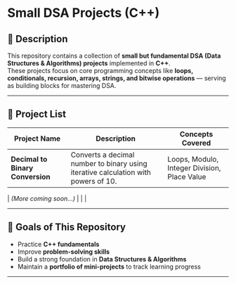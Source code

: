 # Small DSA Projects (C++)

## 📜 Description
This repository contains a collection of **small but fundamental DSA (Data Structures & Algorithms) projects** implemented in **C++**.  
These projects focus on core programming concepts like **loops, conditionals, recursion, arrays, strings, and bitwise operations** — serving as building blocks for mastering DSA.

---

## 📂 Project List
|        Project Name              |                                 Description                                        |               Concepts Covered               |
|----------------------------------|------------------------------------------------------------------------------------|----------------------------------------------|
| **Decimal to Binary Conversion** | Converts a decimal number to binary using iterative calculation with powers of 10. | Loops, Modulo, Integer Division, Place Value |

| *(More coming soon...)* | | |

---

## 🎯 Goals of This Repository
- Practice **C++ fundamentals**
- Improve **problem-solving skills**
- Build a strong foundation in **Data Structures & Algorithms**
- Maintain a **portfolio of mini-projects** to track learning progress

---
